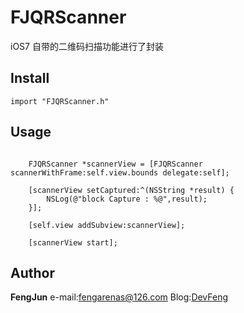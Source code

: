 # FJQRScanner
iOS7 自带的二维码扫描功能进行了封装


## Install

```
import "FJQRScanner.h"
```

## Usage

```

    FJQRScanner *scannerView = [FJQRScanner scannerWithFrame:self.view.bounds delegate:self];

    [scannerView setCaptured:^(NSString *result) {
        NSLog(@"block Capture : %@",result);
    }];
    
    [self.view addSubview:scannerView];

    [scannerView start];

```

## Author
**FengJun** e-mail:<fengarenas@126.com> Blog:[DevFeng](http://devfeng.com/)
